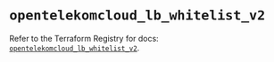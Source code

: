 # `opentelekomcloud_lb_whitelist_v2`

Refer to the Terraform Registry for docs: [`opentelekomcloud_lb_whitelist_v2`](https://registry.terraform.io/providers/opentelekomcloud/opentelekomcloud/1.36.7/docs/resources/lb_whitelist_v2).
